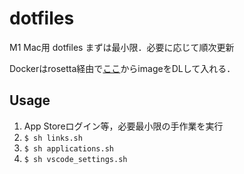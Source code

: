# dotfiles

M1 Mac用 dotfiles
まずは最小限．必要に応じて順次更新

Dockerはrosetta経由で[ここ](https://docs.docker.com/docker-for-mac/apple-m1/#docker-desktop-rc-1)からimageをDLして入れる．

## Usage

1. App Storeログイン等，必要最小限の手作業を実行
2. `$ sh links.sh`
3. `$ sh applications.sh`
4. `$ sh vscode_settings.sh`